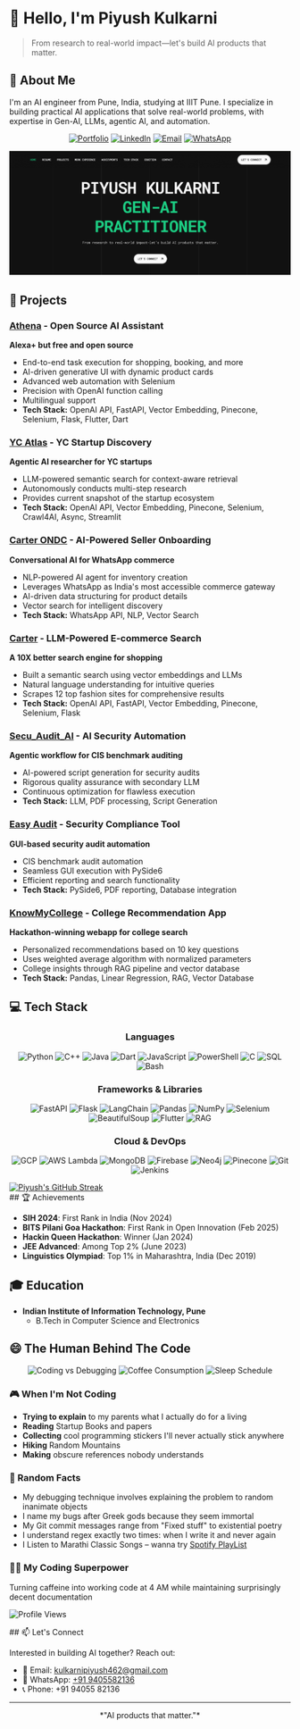 # 👋 Hello, I'm Piyush Kulkarni


> From research to real-world impact—let's build AI products that matter.

## 🧠 About Me

I'm an AI engineer from Pune, India, studying at IIIT Pune. I specialize in building practical AI applications that solve real-world problems, with expertise in Gen-AI, LLMs, agentic AI, and automation.

<div align="center">
  
[![Portfolio](https://img.shields.io/badge/Portfolio-Visit-purple?style=for-the-badge&logo=webflow)](https://codefatherai.webflow.io/)
[![LinkedIn](https://img.shields.io/badge/LinkedIn-Connect-blue?style=for-the-badge&logo=linkedin)](https://www.linkedin.com/in/piyush-kulkarni-ai/)
[![Email](https://img.shields.io/badge/Email-Contact-red?style=for-the-badge&logo=gmail)](mailto:kulkarnipiyush462@gmail.com)
[![WhatsApp](https://img.shields.io/badge/WhatsApp-Chat-green?style=for-the-badge&logo=whatsapp)](https://wa.me/919405582136)
  
</div>

![LandingPage](homepage.png)

## 🚀 Projects

### [Athena](https://github.com/piyushk6626/Athena) - Open Source AI Assistant
**Alexa+ but free and open source**
- End-to-end task execution for shopping, booking, and more
- AI-driven generative UI with dynamic product cards
- Advanced web automation with Selenium
- Precision with OpenAI function calling
- Multilingual support
- **Tech Stack:** OpenAI API, FastAPI, Vector Embedding, Pinecone, Selenium, Flask, Flutter, Dart

### [YC Atlas](https://yc-atlas.lovable.app/) - YC Startup Discovery
**Agentic AI researcher for YC startups**
- LLM-powered semantic search for context-aware retrieval
- Autonomously conducts multi-step research
- Provides current snapshot of the startup ecosystem
- **Tech Stack:** OpenAI API, Vector Embedding, Pinecone, Selenium, Crawl4AI, Async, Streamlit

### [Carter ONDC](https://github.com/piyushk6626/CarterONDCpublic) - AI-Powered Seller Onboarding
**Conversational AI for WhatsApp commerce**
- NLP-powered AI agent for inventory creation
- Leverages WhatsApp as India's most accessible commerce gateway
- AI-driven data structuring for product details
- Vector search for intelligent discovery
- **Tech Stack:** WhatsApp API, NLP, Vector Search

### [Carter](https://carterfrontend.onrender.com/) - LLM-Powered E-commerce Search
**A 10X better search engine for shopping**
- Built a semantic search using vector embeddings and LLMs
- Natural language understanding for intuitive queries
- Scrapes 12 top fashion sites for comprehensive results
- **Tech Stack:** OpenAI API, FastAPI, Vector Embedding, Pinecone, Selenium, Flask

### [Secu_Audit_AI](https://github.com/h4636oh/EasyAudit_QT) - AI Security Automation
**Agentic workflow for CIS benchmark auditing**
- AI-powered script generation for security audits
- Rigorous quality assurance with secondary LLM
- Continuous optimization for flawless execution
- **Tech Stack:** LLM, PDF processing, Script Generation

### [Easy Audit](https://github.com/h4636oh/EasyAudit_QT) - Security Compliance Tool
**GUI-based security audit automation**
- CIS benchmark audit automation
- Seamless GUI execution with PySide6
- Efficient reporting and search functionality
- **Tech Stack:** PySide6, PDF reporting, Database integration

### [KnowMyCollege](https://github.com/h4636oh/KnowMyCollege) - College Recommendation App
**Hackathon-winning webapp for college search**
- Personalized recommendations based on 10 key questions
- Uses weighted average algorithm with normalized parameters
- College insights through RAG pipeline and vector database
- **Tech Stack:** Pandas, Linear Regression, RAG, Vector Database

## 💻 Tech Stack

<div align="center">

### Languages
![Python](https://img.shields.io/badge/Python-3776AB?style=for-the-badge&logo=python&logoColor=white)
![C++](https://img.shields.io/badge/C++-00599C?style=for-the-badge&logo=cplusplus&logoColor=white)
![Java](https://img.shields.io/badge/Java-ED8B00?style=for-the-badge&logo=openjdk&logoColor=white)
![Dart](https://img.shields.io/badge/Dart-0175C2?style=for-the-badge&logo=dart&logoColor=white)
![JavaScript](https://img.shields.io/badge/JavaScript-F7DF1E?style=for-the-badge&logo=javascript&logoColor=black)
![PowerShell](https://img.shields.io/badge/PowerShell-5391FE?style=for-the-badge&logo=powershell&logoColor=white)
![C](https://img.shields.io/badge/C-00599C?style=for-the-badge&logo=c&logoColor=white)
![SQL](https://img.shields.io/badge/SQL-4479A1?style=for-the-badge&logo=postgresql&logoColor=white)
![Bash](https://img.shields.io/badge/Bash-4EAA25?style=for-the-badge&logo=gnubash&logoColor=white)

### Frameworks & Libraries
![FastAPI](https://img.shields.io/badge/FastAPI-009688?style=for-the-badge&logo=fastapi&logoColor=white)
![Flask](https://img.shields.io/badge/Flask-000000?style=for-the-badge&logo=flask&logoColor=white)
![LangChain](https://img.shields.io/badge/LangChain-000000?style=for-the-badge)
![Pandas](https://img.shields.io/badge/Pandas-150458?style=for-the-badge&logo=pandas&logoColor=white)
![NumPy](https://img.shields.io/badge/NumPy-013243?style=for-the-badge&logo=numpy&logoColor=white)
![Selenium](https://img.shields.io/badge/Selenium-43B02A?style=for-the-badge&logo=selenium&logoColor=white)
![BeautifulSoup](https://img.shields.io/badge/BeautifulSoup-43B02A?style=for-the-badge)
![Flutter](https://img.shields.io/badge/Flutter-02569B?style=for-the-badge&logo=flutter&logoColor=white)
![RAG](https://img.shields.io/badge/RAG-FF6F00?style=for-the-badge)

### Cloud & DevOps
![GCP](https://img.shields.io/badge/Google_Cloud-4285F4?style=for-the-badge&logo=google-cloud&logoColor=white)
![AWS Lambda](https://img.shields.io/badge/AWS_Lambda-FF9900?style=for-the-badge&logo=amazonaws&logoColor=white)
![MongoDB](https://img.shields.io/badge/MongoDB-4EA94B?style=for-the-badge&logo=mongodb&logoColor=white)
![Firebase](https://img.shields.io/badge/Firebase-FFCA28?style=for-the-badge&logo=firebase&logoColor=black)
![Neo4j](https://img.shields.io/badge/Neo4j-008CC1?style=for-the-badge&logo=neo4j&logoColor=white)
![Pinecone](https://img.shields.io/badge/Pinecone-000000?style=for-the-badge)
![Git](https://img.shields.io/badge/Git-F05032?style=for-the-badge&logo=git&logoColor=white)
![Jenkins](https://img.shields.io/badge/Jenkins-D24939?style=for-the-badge&logo=jenkins&logoColor=white)

</div>

</div>
  <!-- GitHub Streak Card -->
  <a href="https://github.com/piyushk6626">
    <img src="https://github-readme-streak-stats.herokuapp.com?user=piyushk6626&theme=dark" alt="Piyush's GitHub Streak" />
  </a>
  <br />

</div>
## 🏆 Achievements

- **SIH 2024**: First Rank in India (Nov 2024)
- **BITS Pilani Goa Hackathon**: First Rank in Open Innovation (Feb 2025)
- **Hackin Queen Hackathon**: Winner (Jan 2024)
- **JEE Advanced**: Among Top 2% (June 2023)
- **Linguistics Olympiad**: Top 1% in Maharashtra, India (Dec 2019)

## 🎓 Education

- **Indian Institute of Information Technology, Pune**
  - B.Tech in Computer Science and Electronics

## 😄 The Human Behind The Code

<div align="center">

![Coding vs Debugging](https://img.shields.io/badge/Coding%20:%20Debugging-20%20:%2080-red?style=for-the-badge)
![Coffee Consumption](https://img.shields.io/badge/Coffee%20Consumption-High-brown?style=for-the-badge&logo=buymeacoffee&logoColor=white)
![Sleep Schedule](https://img.shields.io/badge/Sleep%20Schedule-404%20Not%20Found-critical?style=for-the-badge)

</div>

### 🎮 When I'm Not Coding
- **Trying to explain** to my parents what I actually do for a living
- **Reading** Startup Books and papers
- **Collecting** cool programming stickers I'll never actually stick anywhere
- **Hiking** Random Mountains
- **Making** obscure references nobody understands

### 💭 Random Facts
- My debugging technique involves explaining the problem to random inanimate objects
- I name my bugs after Greek gods because they seem immortal
- My Git commit messages range from "Fixed stuff" to existential poetry
- I understand regex exactly two times: when I write it and never again
- I Listen to Marathi Classic Songs – wanna try [Spotify PlayList](https://open.spotify.com/playlist/3BTphLQ7H0FSVmH84fUGo7?si=C7RfBDhsSDmJNwjdkd6q8Q)

### 🧙‍♂️ My Coding Superpower
Turning caffeine into working code at 4 AM while maintaining surprisingly decent documentation
<p align="left">
  <img src="https://komarev.com/ghpvc/?username=piyushk6626
    -dev&label=Profile%20views&color=0e75b6&style=flat" alt="Profile Views" />
</p>
## 📫 Let's Connect

Interested in building AI together? Reach out:

- 📧 Email: [kulkarnipiyush462@gmail.com](mailto:kulkarnipiyush462@gmail.com)
- 📱 WhatsApp: [+91 9405582136](https://wa.me/919405582136)
- 📞 Phone: +91 94055 82136

---

<div align="center">
  *"AI products that matter."*
</div>
